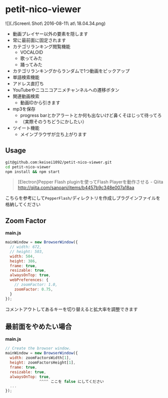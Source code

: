 petit-nico-viewer
=================

![](./Screen\ Shot\ 2016-08-11\ at\ 18.04.34.png)

* 動画プレイヤー以外の要素を隠します
* 常に最前面に固定されます
* カテゴリランキング閲覧機能
  * VOCALOID
  * 歌ってみた
  * 踊ってみた
* カテゴリランキングからランダムで1つ動画をピックアップ
* 単語検索機能
* アドレス直打ち
* YouTubeやニコニコアニメチャンネルへの遷移ボタン
* 関連動画検索
  * 動画IDから引きます
* mp3を保存
  * progress barとかアラートとか何も出ないけど鼻くそほじって待ってろ
  * （実際そのうちどうにかしたい）
* ツイート機能
  * メインブラウザが立ち上がります

Usage
-----

```sh
git@github.com:keisei1092/petit-nico-viewer.git
cd petit-nico-viewer
npm install && npm start
```

> [Electron]Pepper Flash pluginを使ってFlash Playerを動作させる - Qiita  
http://qiita.com/sanoani/items/b4457b9c348e007a18aa

こちらを参考にして`PepperFlash/`ディレクトリを作成しプラグインファイルを格納してください

Zoom Factor
-----------

**main.js**

```javascript
mainWindow = new BrowserWindow({
  // width: 672,
  // height: 503,
  width: 504,
  height: 386,
  frame: true,
  resizable: true,
  alwaysOnTop: true,
  webPreferences: {
    // zoomFactor: 1.0,
    zoomFactor: 0.75,
  }
});
```

コメントアウトしてあるキーを切り替えると拡大率を調整できます

最前面をやめたい場合
--------------------

**main.js**

```javascript
// Create the browser window.
mainWindow = new BrowserWindow({
  width: zoomFactorsWidth[1],
  height: zoomFactorsHeight[1],
  frame: true,
  resizable: true,
  alwaysOnTop: true,
               ^^^^ ここを false にしてください
  ...
});
```
